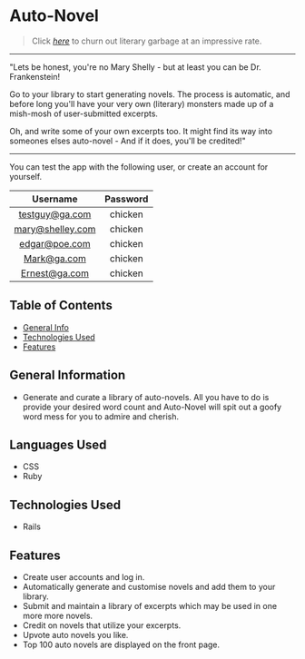 # Auto-Novel
> Click [_here_](https://auto-novel.herokuapp.com/) to churn out literary garbage at an impressive rate.

---------------------

"Lets be honest, you're no Mary Shelly - but at least you can be Dr. Frankenstein!


Go to your library to start generating novels. The process is automatic, and before long you'll have your very own (literary) monsters made up of a mish-mosh of user-submitted excerpts.


Oh, and write some of your own excerpts too. It might find its way into someones elses auto-novel - And if it does, you'll be credited!"

-----------------

You can test the app with the following user, or create an account for yourself.

| **Username** | **Password** |
|:------------:|:------------:|
|testguy@ga.com  |   chicken    |
|mary@shelley.com |   chicken    |
|edgar@poe.com |   chicken    |
|Mark@ga.com |   chicken    |
|Ernest@ga.com |   chicken    |


## Table of Contents
* [General Info](#general-information)
* [Technologies Used](#technologies-used)
* [Features](#features)
<!-- * [License](#license) -->

## General Information
- Generate and curate a library of auto-novels. All you have to do is provide your desired word count and Auto-Novel will spit out a goofy word mess for you to admire and cherish.

## Languages Used
- CSS
- Ruby

## Technologies Used
- Rails

## Features
- Create user accounts and log in.
- Automatically generate and customise novels and add them to your library.
- Submit and maintain a library of excerpts which may be used in one more more novels.
- Credit on novels that utilize your excerpts.
- Upvote auto novels you like.
- Top 100 auto novels are displayed on the front page.